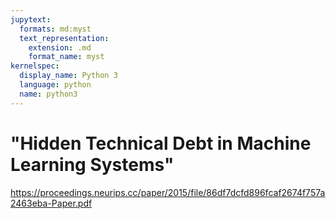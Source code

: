 ```yaml
---
jupytext:
  formats: md:myst
  text_representation:
    extension: .md
    format_name: myst
kernelspec:
  display_name: Python 3
  language: python
  name: python3
---
```


# "Hidden Technical Debt in Machine Learning Systems"

https://proceedings.neurips.cc/paper/2015/file/86df7dcfd896fcaf2674f757a2463eba-Paper.pdf